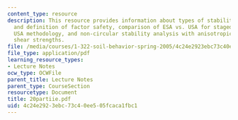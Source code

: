 ```yaml
---
content_type: resource
description: This resource provides information about types of stability analysis
  and definition of factor safety, comparison of ESA vs. USA for staged construction,
  USA methodology, and non-circular stability analysis with anisotropic undrained
  shear strengths.
file: /media/courses/1-322-soil-behavior-spring-2005/4c24e2923ebc73c40ee505fcaca1fbc1_20partiie.pdf
file_type: application/pdf
learning_resource_types:
- Lecture Notes
ocw_type: OCWFile
parent_title: Lecture Notes
parent_type: CourseSection
resourcetype: Document
title: 20partiie.pdf
uid: 4c24e292-3ebc-73c4-0ee5-05fcaca1fbc1
---
```

